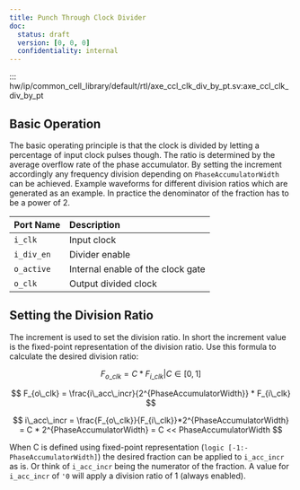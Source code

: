 ```yaml
---
title: Punch Through Clock Divider
doc:
  status: draft
  version: [0, 0, 0]
  confidentiality: internal
---
```


::: hw/ip/common_cell_library/default/rtl/axe_ccl_clk_div_by_pt.sv:axe_ccl_clk_div_by_pt

## Basic Operation

The basic operating principle is that the clock is divided by letting a percentage of input clock pulses though.
The ratio is determined by the average overflow rate of the phase accumulator.
By setting the increment accordingly any frequency division depending on `PhaseAccumulatorWidth` can be achieved.
Example waveforms for different division ratios which are generated as an example. In practice the denominator of the fraction has to be a power of 2.

| Port Name  | Description                       |
|:---------- |:--------------------------------- |
| `i_clk`    | Input clock                       |
| `i_div_en` | Divider enable                    |
| `o_active` | Internal enable of the clock gate |
| `o_clk`    | Output divided clock              |

<script type="WaveDrom">
{signal: [
  {name: 'i_clk',    wave: 'p................'},
  {name: 'i_div_en', wave: '0..1.............'},
  {},
  [ '0',
   {name: 'o_active', wave: '0...1............'},
   {name: 'o_clk',    wave: 'l....p...........'}
  ],
  {},
  [ '1/2',
   {name: 'o_active', wave: '0....101010101010'},
   {name: 'o_clk',    wave: 'l.....plplplplplp'}
  ],
  {},
  [ '1/3',
   {name: 'o_active', wave: '0.....10.10.10.10'},
   {name: 'o_clk',    wave: 'l......pl.pl.pl.p'}
  ],
  {},
  [ '2/3',
   {name: 'o_active', wave: '0....1.01.01.01.0'},
   {name: 'o_clk',    wave: 'l.....p.lp.lp.lp.'}
  ],
],
 foot:{
   tock:0
 }
}
</script>


## Setting the Division Ratio

The increment is used to set the division ratio. In short the increment value is the fixed-point representation of the division ratio.
Use this formula to calculate the desired division ratio:

$$
F_{o\_clk} = C * F_{i\_clk} | C \in [0,1]
$$

$$
F_{o\_clk} = \frac{i\_acc\_incr}{2^{PhaseAccumulatorWidth}} * F_{i\_clk}
$$

$$
i\_acc\_incr = \frac{F_{o\_clk}}{F_{i\_clk}}*2^{PhaseAccumulatorWidth} = C * 2^{PhaseAccumulatorWidth} = C << PhaseAccumulatorWidth
$$

When C is defined using fixed-point representation (`logic [-1:-PhaseAccumulatorWidth]`) the desired
fraction can be applied to `i_acc_incr` as is. Or think of `i_acc_incr` being the numerator of the fraction.
A value for `i_acc_incr` of `'0` will apply a division ratio of 1 (always enabled).

